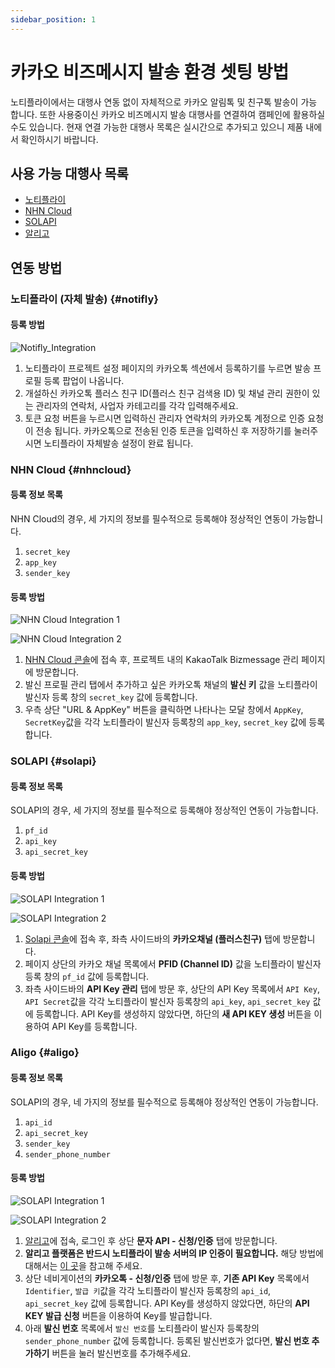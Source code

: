 ```yaml
---
sidebar_position: 1
---
```


# 카카오 비즈메시지 발송 환경 셋팅 방법

노티플라이에서는 대행사 연동 없이 자체적으로 카카오 알림톡 및 친구톡 발송이 가능 합니다. 또한 사용중이신 카카오 비즈메시지 발송 대행사를 연결하여 캠페인에 활용하실 수도 있습니다. 현재 연결 가능한 대행사 목록은 실시간으로 추가되고 있으니 제품 내에서 확인하시기 바랍니다.

## 사용 가능 대행사 목록

- [노티플라이](#notifly)
- [NHN Cloud](https://www.nhncloud.com/kr)
- [SOLAPI](https://solapi.com/)
- [알리고](https://smartsms.aligo.in/)

## 연동 방법

### 노티플라이 (자체 발송) {#notifly}

#### 등록 방법

![Notifly_Integration](./img/notifly_integration.png)

1. 노티플라이 프로젝트 설정 페이지의 카카오톡 섹션에서 등록하기를 누르면 발송 프로필 등록 팝업이 나옵니다.
2. 개설하신 카카오톡 플러스 친구 ID(플러스 친구 검색용 ID) 및 채널 관리 권한이 있는 관리자의 연락처, 사업자 카테고리를 각각 입력해주세요.
3. 토큰 요청 버튼을 누르시면 입력하신 관리자 연락처의 카카오톡 계정으로 인증 요청이 전송 됩니다. 카카오톡으로 전송된 인증 토큰을 입력하신 후 저장하기를 눌러주시면 노티플라이 자체발송 설정이 완료 됩니다.

### NHN Cloud {#nhncloud}

#### 등록 정보 목록

NHN Cloud의 경우, 세 가지의 정보를 필수적으로 등록해야 정상적인 연동이 가능합니다.

1. `secret_key`
2. `app_key`
3. `sender_key`

#### 등록 방법

![NHN Cloud Integration 1](./img/nhn_cloud_integration_1.png)

![NHN Cloud Integration 2](./img/nhn_cloud_integration_2.png)

1. [NHN Cloud 콘솔](https://console.nhncloud.com/)에 접속 후, 프로젝트 내의 KakaoTalk Bizmessage 관리 페이지에 방문합니다.
2. 발신 프로필 관리 탭에서 추가하고 싶은 카카오톡 채널의 **발신 키** 값을 노티플라이 발신자 등록 창의 `secret_key` 값에 등록합니다.
3. 우측 상단 "URL & AppKey" 버튼을 클릭하면 나타나는 모달 창에서 `AppKey`, `SecretKey`값을 각각 노티플라이 발신자 등록창의 `app_key`, `secret_key` 값에 등록합니다.

### SOLAPI {#solapi}

#### 등록 정보 목록

SOLAPI의 경우, 세 가지의 정보를 필수적으로 등록해야 정상적인 연동이 가능합니다.

1. `pf_id`
2. `api_key`
3. `api_secret_key`

#### 등록 방법

![SOLAPI Integration 1](./img/solapi_integration_1.png)

![SOLAPI Integration 2](./img/solapi_integration_2.png)

1. [Solapi 콘솔](https://console.solapi.com/)에 접속 후, 좌측 사이드바의 **카카오채널 (플러스친구)** 탭에 방문합니다.
2. 페이지 상단의 카카오 채널 목록에서 **PFID (Channel ID)** 값을 노티플라이 발신자 등록 창의 `pf_id` 값에 등록합니다.
3. 좌측 사이드바의 **API Key 관리** 탭에 방문 후, 상단의 API Key 목록에서 `API Key`, `API Secret`값을 각각 노티플라이 발신자 등록창의 `api_key`, `api_secret_key` 값에 등록합니다. API Key를 생성하지 않았다면, 하단의 **새 API KEY 생성** 버튼을 이용하여 API Key를 등록합니다.

### Aligo {#aligo}

#### 등록 정보 목록

SOLAPI의 경우, 네 가지의 정보를 필수적으로 등록해야 정상적인 연동이 가능합니다.

1. `api_id`
2. `api_secret_key`
3. `sender_key`
4. `sender_phone_number`

#### 등록 방법

![SOLAPI Integration 1](./img/aligo_integration_1.png)

![SOLAPI Integration 2](./img/aligo_integration_2.png)

1. [알리고](https://smartsms.aligo.in/)에 접속, 로그인 후 상단 **문자 API - 신청/인증** 탭에 방문합니다.
2. **알리고 플랫폼은 반드시 노티플라이 발송 서버의 IP 인증이 필요합니다.** 해당 방법에 대해서는 [이 곳](/ko/user-guide/text-message/integration#알리고-연결)을 참고해 주세요.
3. 상단 네비게이션의 **카카오톡 - 신청/인증** 탭에 방문 후, **기존 API Key** 목록에서 `Identifier`, `발급 키`값을 각각 노티플라이 발신자 등록창의 `api_id`, `api_secret_key` 값에 등록합니다. API Key를 생성하지 않았다면, 하단의 **API KEY 발급 신청** 버튼을 이용하여 Key를 발급합니다.
4. 아래 **발신 번호** 목록에서 `발신 번호`를 노티플라이 발신자 등록창의 `sender_phone_number` 값에 등록합니다. 등록된 발신번호가 없다면, **발신 번호 추가하기** 버튼을 눌러 발신번호를 추가해주세요.
